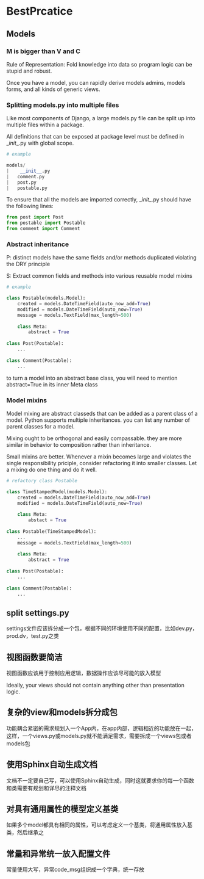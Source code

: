# BestPrcatice


## Models

### M is bigger than V and C

Rule of Representation: Fold knowledge into data so program logic can be stupid and robust.

Once you have a model, you can rapidly derive models admins, models forms, and all kinds of generic views.



### Splitting models.py into multiple files

Like most components of Django, a large models.py file can be split up into multiple files within a package.

All definitions that can be exposed at package level must be defined in \__init__.py with global scope.

```python
# example

models/
|	 __init__.py
|	comment.py
|	post.py
|	postable.py
```

To ensure that all the models are imported correctly, \__init__.py should have the following lines:

```python
from post import Post
from postable import Postable
from comment import Comment
```



### Abstract inheritance

P: distinct models have the same fields and/or methods duplicated violating the DRY principle

S: Extract common fields and methods into various reusable model mixins

```python
# example

class Postable(models.Model):
    created = models.DateTimeField(auto_now_add=True)
    modified = models.DateTimeField(auto_now=True)
    message = models.TextField(max_length=500)
  	
    class Meta:
        abstract = True		
        
class Post(Postable):
    ...
    
class Comment(Postable):
    ...
```

to turn a model into an abstract base class, you will need to mention abstract=True in its inner Meta class



### Model mixins

Model mixing are abstract classeds that can be added as a parent class of a model. Python supports multiple inheritances. you can list any number of parent classes for a model.

Mixing ought to be orthogonal and easily compassable. they are more similar in behavior to composition rather than inheritance.

Small mixins are better. Whenever a mixin becomes large and violates the single responsibility priciple, consider refactoring it into smaller classes. Let a mixing do one thing and do it well.

```python
# refactory class Postable

class TimeStampedModel(models.Model):
    created = models.DateTimeField(auto_now_add=True)
    modified = models.DateTimeField(auto_now=True)
    
    class Meta:
        abstact = True
    
class Postable(TimeStampedModel):
    ...
    message = models.TextField(max_length=500)
  	
    class Meta:
        abstract = True		
        
class Post(Postable):
    ...
    
class Comment(Postable):
    ...
```







## split settings.py

settings文件应该拆分成一个包，根据不同的环境使用不同的配置，比如dev.py，prod.dv，test.py之类



## 视图函数要简洁

 视图函数应该用于控制应用逻辑，数据操作应该尽可能的放入模型

Ideally, your views should not contain anything other than presentation logic.



## 复杂的view和models拆分成包

功能耦合紧密的需求规划入一个App内，在app内部，逻辑相近的功能放在一起，这样，一个views.py或models.py就不能满足需求，需要拆成一个views包或者models包



## 使用Sphinx自动生成文档 

文档不一定要自己写，可以使用Sphinx自动生成，同时这就要求你的每一个函数和类需要有规划和详尽的注释文档



## 对具有通用属性的模型定义基类

如果多个model都具有相同的属性，可以考虑定义一个基类，将通用属性放入基类，然后继承之



## 常量和异常统一放入配置文件

常量使用大写，异常code_msg组织成一个字典，统一存放